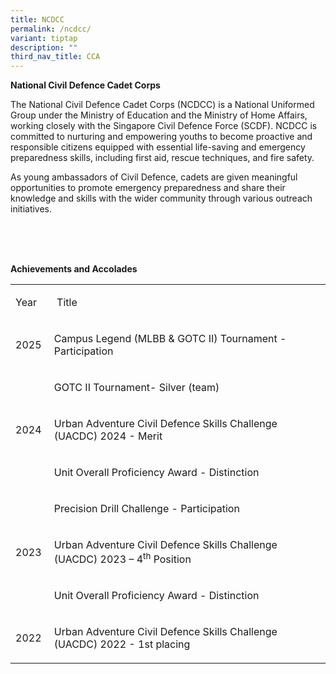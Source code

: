 ```yaml
---
title: NCDCC
permalink: /ncdcc/
variant: tiptap
description: ""
third_nav_title: CCA
---
```

<p><strong>National Civil Defence Cadet Corps&nbsp;</strong>&nbsp;</p>
<p>The National Civil Defence Cadet Corps (NCDCC) is a National Uniformed
Group under the Ministry of Education and the Ministry of Home Affairs,
working closely with the Singapore Civil Defence Force (SCDF). NCDCC is
committed to nurturing and empowering youths to become proactive and responsible
citizens equipped with essential life-saving and emergency preparedness
skills, including first aid, rescue techniques, and fire safety.&nbsp;</p>
<p>As young ambassadors of Civil Defence, cadets are given meaningful opportunities
to promote emergency preparedness and share their knowledge and skills
with the wider community through various outreach initiatives.&nbsp;</p>
<p>&nbsp;
<br>&nbsp;
<br>&nbsp;</p>
<p><strong>Achievements and Accolades</strong>&nbsp;</p>
<table style="minWidth: 50px">
<colgroup>
<col>
<col>
</colgroup>
<tbody>
<tr>
<td rowspan="1" colspan="1">
<p>Year&nbsp;</p>
</td>
<td rowspan="1" colspan="1">
<p>&nbsp;Title&nbsp;</p>
</td>
</tr>
<tr>
<td rowspan="1" colspan="1">
<p>2025&nbsp;</p>
</td>
<td rowspan="1" colspan="1">
<p>Campus Legend (MLBB &amp; GOTC II) Tournament - Participation&nbsp;</p>
</td>
</tr>
<tr>
<td rowspan="3" colspan="1">
<p>2024&nbsp;</p>
</td>
<td rowspan="1" colspan="1">
<p>GOTC II Tournament- Silver (team)&nbsp;</p>
</td>
</tr>
<tr>
<td rowspan="1" colspan="1">
<p>Urban Adventure Civil Defence Skills Challenge (UACDC) 2024 - Merit&nbsp;</p>
</td>
</tr>
<tr>
<td rowspan="1" colspan="1">
<p>Unit Overall Proficiency Award - Distinction&nbsp;</p>
</td>
</tr>
<tr>
<td rowspan="3" colspan="1">
<p>2023&nbsp;</p>
</td>
<td rowspan="1" colspan="1">
<p>Precision Drill Challenge - Participation&nbsp;</p>
</td>
</tr>
<tr>
<td rowspan="1" colspan="1">
<p>Urban Adventure Civil Defence Skills Challenge (UACDC) 2023 – 4<sup>th</sup> Position&nbsp;&nbsp;</p>
</td>
</tr>
<tr>
<td rowspan="1" colspan="1">
<p>Unit Overall Proficiency Award - Distinction&nbsp;</p>
</td>
</tr>
<tr>
<td rowspan="1" colspan="1">
<p>2022&nbsp;</p>
</td>
<td rowspan="1" colspan="1">
<p>Urban Adventure Civil Defence Skills Challenge (UACDC) 2022 - 1st placing&nbsp;</p>
</td>
</tr>
</tbody>
</table>
<p>&nbsp;</p>